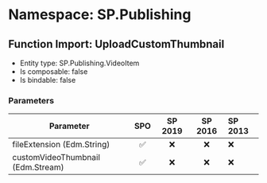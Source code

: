 # Namespace: SP.Publishing

## Function Import: UploadCustomThumbnail

- Entity type: SP.Publishing.VideoItem
- Is composable: false
- Is bindable: false

### Parameters

Parameter | SPO | SP 2019 | SP 2016 | SP 2013
----------|:---:|:-------:|:-------:|:-------
fileExtension (Edm.String) | ✅ | ❌ | ❌ | ❌
customVideoThumbnail (Edm.Stream) | ✅ | ❌ | ❌ | ❌